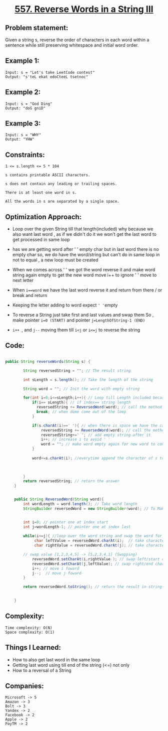 <h1 align="center"><a href="https://leetcode.com/problems/reverse-words-in-a-string-iii/" target="_blank">557. Reverse Words in a String III</a></h1>

## Problem statement:
Given a string s, reverse the order of characters in each word within a sentence while still preserving whitespace and initial word order.

## Example 1:

```
Input: s = "Let's take LeetCode contest"
Output: "s'teL ekat edoCteeL tsetnoc"
```

## Example 2:

```
Input: s = "God Ding"
Output: "doG gniD"
```


## Example 3:

```
Input: s = "WHY"
Output: "YHW"
```


## Constraints:

```
1 <= s.length <= 5 * 104

s contains printable ASCII characters.

s does not contain any leading or trailing spaces.

There is at least one word in s.

All the words in s are separated by a single space.
```


 

## Optimization Approach:

-  Loop over the given String till that length(included) why because we also want last word , as if we didn't do it we won't get the last word to get processed in same loop
  
-  has we are getting word after ' ' empty char but in last word there is no empty char so, we do have the word/string but can't do in same loop in not to equal , a new loop must be created
  
- When we comes across ' ' we got the word reverse it and make word string again empty to get the new word move i++ to ignore ' ' move to next letter 
  
- When `i==word` we have the last word reverse it and return from there / or break and return
  
- Keeping the letter adding to word expect `' '`empty
  
- To reverse a String just take first and last values and swap them So , make pointer `i=0 (START)` and pointer `j=LengthOfString-1 (END)`
  
- `i++ `, and `j--` moving them till `i<j` or `i<=j` to reverse the string
     
 

## Code: 

```java

public String reverseWords(String s) {

        String reversedString = ""; // The result string 

        int sLength = s.length(); // Take the length of the string 

        String word = ""; // Init the word with empty string

        for(int i=0;i<=sLength;i++){ // Loop till Length included becase "abcd def" if not then def we will not be able to get def in same loop, althought we will have the string def but a new loop has to made 
            if(i== sLength){ // if index== string length 
              reversedString += ReversedWord(word); // call the method  ReversedWord which Reverses the word
              break; // when done come out of the loop
            }

            if(s.charAt(i)==' '){ // when there is space we have the can word 
                reversedString += ReversedWord(word); // call the method  ReversedWord which Reverses the word
                reversedString+=' '; // add empty string after it 
                i++; // increase i to avoid ' '
                word = ""; // make word empty again for new word to come
            }
            
            word+=s.charAt(i); //everytime append the character of s to word expect ' ' empty char
            

           
        }
        return reversedString; // return the answer
    }


    public String ReversedWord(String word){
        int wordLength = word.length(); // Take word length
        StringBuilder reversedWord = new StringBuilder(word); // To Make a word


        int i=0; // pointer one at index start
        int j=wordLength-1; // pointer one at index last
        
        while(i<=j){ //loop over the word string and swap the word for reversal
             char leftValue = reversedWord.charAt(i);  // take character from start / i value
             char rightValue = reversedWord.charAt(j); // take character from end / j value

        // swap value [1,2,3,4,5] -> [5,2,3,4,1] (Swapping)
            reversedWord.setCharAt(i,rightValue ); // swap left/start character with right/end character
            reversedWord.setCharAt(j,leftValue); // swap right/end character with left/start character
            i++; // move i foward
            j--;  // move j foward
        }

        return reversedWord.toString(); // return the result in string form
        

    }

```







## Complexity:

```
Time complexity: O(N)
Space complexity: O(1)
```

## Things I Learned:

-  How to also get last word in the same loop
-  Getting last word using till end of the string (<=) not only
-  How to a reversal of a String
  


## Companies:

```
Microsoft -> 5
Amazon -> 3
Bolt -> 3
Yandex -> 2
Facebook -> 2
Apple -> 2
PayTM -> 2
```





